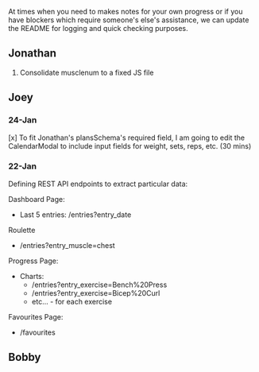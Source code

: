 At times when you need to makes notes for your own progress or if you have blockers which require someone's else's assistance, we can update the README for logging and quick checking purposes.

## Jonathan

1. Consolidate musclenum to a fixed JS file

## Joey

### 24-Jan

[x] To fit Jonathan's plansSchema's required field, I am going to edit the CalendarModal to include input fields for weight, sets, reps, etc. (30 mins)

### 22-Jan

Defining REST API endpoints to extract particular data:

Dashboard Page:

- Last 5 entries: /entries?entry_date

Roulette

- /entries?entry_muscle=chest

Progress Page:

- Charts:
  - /entries?entry_exercise=Bench%20Press
  - /entries?entry_exercise=Bicep%20Curl
  - etc... - for each exercise

Favourites Page:

- /favourites

## Bobby
